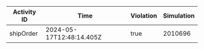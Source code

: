 | Activity ID | Time | Violation | Simulation |
| --- | --- | --- | --- |
| shipOrder | 2024-05-17T12:48:14.405Z | true | 2010696 |